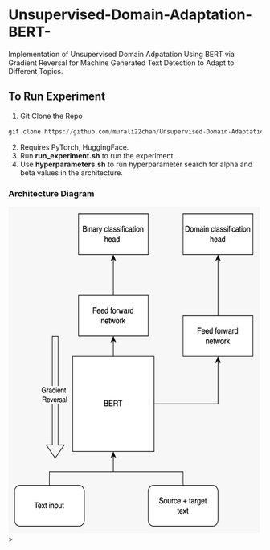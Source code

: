 # Unsupervised-Domain-Adaptation-BERT-

Implementation of Unsupervised Domain Adpatation Using BERT via Gradient Reversal for Machine Generated Text Detection to Adapt to Different Topics.
## To Run Experiment

1. Git Clone the Repo
```python
git clone https://github.com/murali22chan/Unsupervised-Domain-Adaptation-BERT-
```
2. Requires PyTorch, HuggingFace. <br>
3. Run **run_experiment.sh** to run the experiment.  <br>
4. Use **hyperparameters.sh** to run hyperparameter search for alpha and beta values in the architecture. <br>

### Architecture Diagram
<img src="figures/USDA.jpg" width="500" height="650">>
